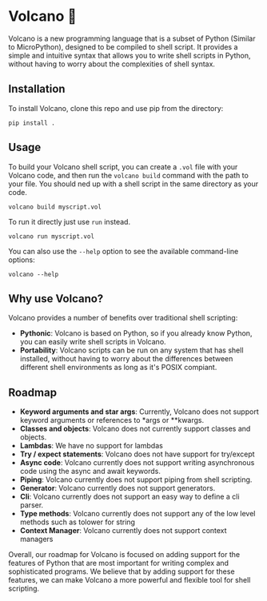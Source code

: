 # Volcano 🌋

Volcano is a new programming language that is a subset of Python (Similar to MicroPython), designed to be compiled to shell script. It provides a simple and intuitive syntax that allows you to write shell scripts in Python, without having to worry about the complexities of shell syntax.

## Installation

To install Volcano, clone this repo and use pip from the directory:

```
pip install .
```

## Usage

To build your Volcano shell script, you can create a `.vol` file with your Volcano code, and then run the `volcano build` command with the path to your file. You should ned up with a shell script in the same directory as your code.

```
volcano build myscript.vol
```

To run it directly just use `run` instead.

```
volcano run myscript.vol
```

You can also use the `--help` option to see the available command-line options:

```
volcano --help
```

## Why use Volcano?

Volcano provides a number of benefits over traditional shell scripting:

- **Pythonic**: Volcano is based on Python, so if you already know Python, you can easily write shell scripts in Volcano.
- **Portability**: Volcano scripts can be run on any system that has shell installed, without having to worry about the differences between different shell environments as long as it's POSIX compiant.

## Roadmap

- **Keyword arguments and star args**: Currently, Volcano does not support keyword arguments or references to *args or **kwargs.
- **Classes and objects**: Volcano does not currently support classes and objects.
- **Lambdas**: We have no support for lambdas
- **Try / expect statements**: Volcano does not have support for try/except
- **Async code**: Volcano currently does not support writing asynchronous code using the async and await keywords.
- **Piping**: Volcano currently does not support piping from shell scripting.
- **Generator**: Volcano currently does not support generators.
- **Cli**: Volcano currently does not support an easy way to define a cli parser.
- **Type methods**: Volcano currently does not support any of the low level methods such as tolower for string
- **Context Manager**: Volcano currently does not support context managers

Overall, our roadmap for Volcano is focused on adding support for the features of Python that are most important for writing complex and sophisticated programs. We believe that by adding support for these features, we can make Volcano a more powerful and flexible tool for shell scripting.